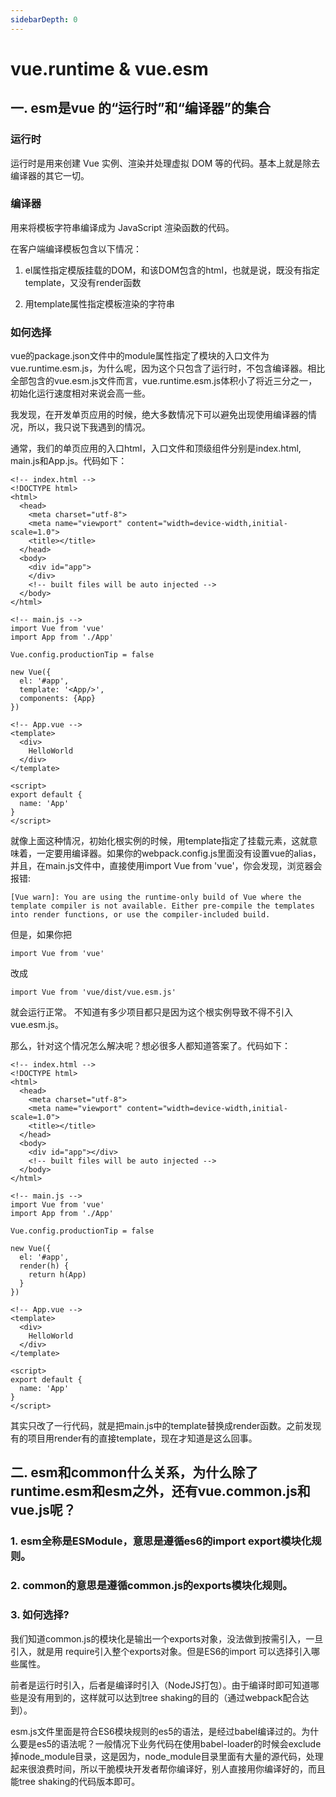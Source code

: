 ```yaml
---
sidebarDepth: 0
---
```

# vue.runtime & vue.esm

## 一. esm是vue 的“运行时”和“编译器”的集合

### 运行时

运行时是用来创建 Vue 实例、渲染并处理虚拟 DOM 等的代码。基本上就是除去编译器的其它一切。


### 编译器

用来将模板字符串编译成为 JavaScript 渲染函数的代码。

在客户端编译模板包含以下情况：

1. el属性指定模版挂载的DOM，和该DOM包含的html，也就是说，既没有指定template，又没有render函数

2. 用template属性指定模板渲染的字符串

### 如何选择

vue的package.json文件中的module属性指定了模块的入口文件为vue.runtime.esm.js，为什么呢，因为这个只包含了运行时，不包含编译器。相比全部包含的vue.esm.js文件而言，vue.runtime.esm.js体积小了将近三分之一，初始化运行速度相对来说会高一些。

我发现，在开发单页应用的时候，绝大多数情况下可以避免出现使用编译器的情况，所以，我只说下我遇到的情况。

通常，我们的单页应用的入口html，入口文件和顶级组件分别是index.html, main.js和App.js。代码如下：

```
<!-- index.html -->
<!DOCTYPE html>
<html>
  <head>
    <meta charset="utf-8">
    <meta name="viewport" content="width=device-width,initial-scale=1.0">
    <title></title>
  </head>
  <body>
    <div id="app">
    </div>
    <!-- built files will be auto injected -->
  </body>
</html>

<!-- main.js -->
import Vue from 'vue'
import App from './App'

Vue.config.productionTip = false

new Vue({
  el: '#app',
  template: '<App/>',
  components: {App}
})

<!-- App.vue -->
<template>
  <div>
    HelloWorld
  </div>
</template>

<script>
export default {
  name: 'App'
}
</script>
```

就像上面这种情况，初始化根实例的时候，用template指定了挂载元素，这就意味着，一定要用编译器。如果你的webpack.config.js里面没有设置vue的alias，并且，在main.js文件中，直接使用import Vue from 'vue'，你会发现，浏览器会报错:


```
[Vue warn]: You are using the runtime-only build of Vue where the template compiler is not available. Either pre-compile the templates into render functions, or use the compiler-included build.
```

但是，如果你把

```
import Vue from 'vue'
```
改成

```
import Vue from 'vue/dist/vue.esm.js'
```
就会运行正常。
不知道有多少项目都只是因为这个根实例导致不得不引入vue.esm.js。

那么，针对这个情况怎么解决呢？想必很多人都知道答案了。代码如下：


```
<!-- index.html -->
<!DOCTYPE html>
<html>
  <head>
    <meta charset="utf-8">
    <meta name="viewport" content="width=device-width,initial-scale=1.0">
    <title></title>
  </head>
  <body>
    <div id="app"></div>
    <!-- built files will be auto injected -->
  </body>
</html>

<!-- main.js -->
import Vue from 'vue'
import App from './App'

Vue.config.productionTip = false

new Vue({
  el: '#app',
  render(h) {
    return h(App)
  }
})

<!-- App.vue -->
<template>
  <div>
    HelloWorld
  </div>
</template>

<script>
export default {
  name: 'App'
}
</script>
```
其实只改了一行代码，就是把main.js中的template替换成render函数。之前发现有的项目用render有的直接template，现在才知道是这么回事。

## 二. esm和common什么关系，为什么除了runtime.esm和esm之外，还有vue.common.js和vue.js呢？

### 1. esm全称是ESModule，意思是遵循es6的import export模块化规则。

### 2. common的意思是遵循common.js的exports模块化规则。

### 3. 如何选择?

我们知道common.js的模块化是输出一个exports对象，没法做到按需引入，一旦引入，就是用 require引入整个exports对象。但是ES6的import 可以选择引入哪些属性。

前者是运行时引入，后者是编译时引入（NodeJS打包）。由于编译时即可知道哪些是没有用到的，这样就可以达到tree shaking的目的（通过webpack配合达到）。

esm.js文件里面是符合ES6模块规则的es5的语法，是经过babel编译过的。为什么要是es5的语法呢？一般情况下业务代码在使用babel-loader的时候会exclude掉node_module目录，这是因为，node_module目录里面有大量的源代码，处理起来很浪费时间，所以干脆模块开发者帮你编译好，别人直接用你编译好的，而且能tree shaking的代码版本即可。
